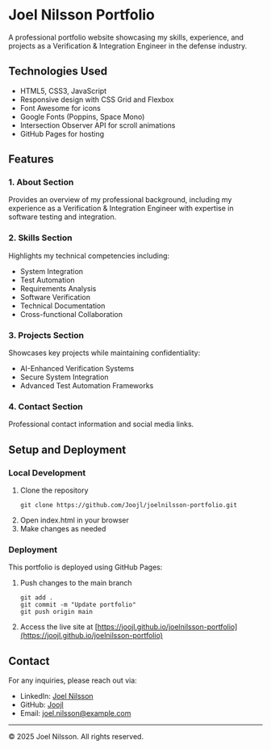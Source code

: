 # Joel Nilsson Portfolio

A professional portfolio website showcasing my skills, experience, and projects as a Verification & Integration Engineer in the defense industry.

## Technologies Used

- HTML5, CSS3, JavaScript
- Responsive design with CSS Grid and Flexbox
- Font Awesome for icons
- Google Fonts (Poppins, Space Mono)
- Intersection Observer API for scroll animations
- GitHub Pages for hosting

## Features

### 1. About Section
Provides an overview of my professional background, including my experience as a Verification & Integration Engineer with expertise in software testing and integration.

### 2. Skills Section
Highlights my technical competencies including:
- System Integration
- Test Automation
- Requirements Analysis
- Software Verification
- Technical Documentation
- Cross-functional Collaboration

### 3. Projects Section
Showcases key projects while maintaining confidentiality:
- AI-Enhanced Verification Systems
- Secure System Integration
- Advanced Test Automation Frameworks

### 4. Contact Section
Professional contact information and social media links.

## Setup and Deployment

### Local Development
1. Clone the repository
   ```
   git clone https://github.com/Joojl/joelnilsson-portfolio.git
   ```
2. Open index.html in your browser
3. Make changes as needed

### Deployment
This portfolio is deployed using GitHub Pages:
1. Push changes to the main branch
   ```
   git add .
   git commit -m "Update portfolio"
   git push origin main
   ```
2. Access the live site at [https://joojl.github.io/joelnilsson-portfolio](https://joojl.github.io/joelnilsson-portfolio)

## Contact

For any inquiries, please reach out via:
- LinkedIn: [Joel Nilsson](https://linkedin.com/in/joelnilsson)
- GitHub: [Joojl](https://github.com/Joojl)
- Email: joel.nilsson@example.com

---

© 2025 Joel Nilsson. All rights reserved.
